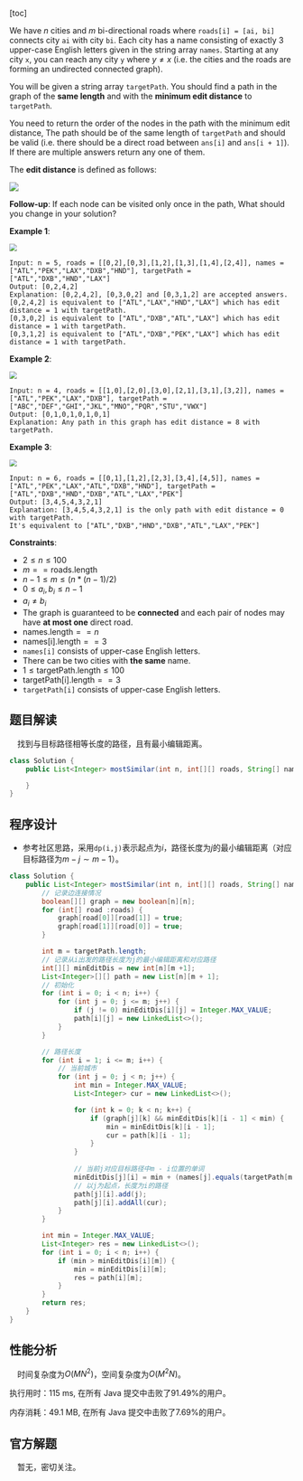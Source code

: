 [toc]

We have $n$ cities and $m$ bi-directional roads where `roads[i] = [ai, bi]` connects city `ai` with city `bi`. Each city has a name consisting of exactly 3 upper-case English letters given in the string array `names`. Starting at any city `x`, you can reach any city `y` where $y \ne x$ (i.e. the cities and the roads are forming an undirected connected graph).

You will be given a string array `targetPath`. You should find a path in the graph of the **same length** and with the **minimum edit distance** to `targetPath`.

You need to return the order of the nodes in the path with the minimum edit distance, The path should be of the same length of `targetPath` and should be valid (i.e. there should be a direct road between `ans[i]` and `ans[i + 1]`). If there are multiple answers return any one of them.

The **edit distance** is defined as follows:

<img src="../images/#1548.jpg"  />

**Follow-up**: If each node can be visited only once in the path, What should you change in your solution?

 

**Example 1**:

<img src="../images/#1548_exp1.jpg" style="zoom:80%;" />

```
Input: n = 5, roads = [[0,2],[0,3],[1,2],[1,3],[1,4],[2,4]], names = ["ATL","PEK","LAX","DXB","HND"], targetPath = ["ATL","DXB","HND","LAX"]
Output: [0,2,4,2]
Explanation: [0,2,4,2], [0,3,0,2] and [0,3,1,2] are accepted answers.
[0,2,4,2] is equivalent to ["ATL","LAX","HND","LAX"] which has edit distance = 1 with targetPath.
[0,3,0,2] is equivalent to ["ATL","DXB","ATL","LAX"] which has edit distance = 1 with targetPath.
[0,3,1,2] is equivalent to ["ATL","DXB","PEK","LAX"] which has edit distance = 1 with targetPath.
```

**Example 2**:

<img src="../images/#1548_exp2.jpg" style="zoom:80%;" />

```
Input: n = 4, roads = [[1,0],[2,0],[3,0],[2,1],[3,1],[3,2]], names = ["ATL","PEK","LAX","DXB"], targetPath = ["ABC","DEF","GHI","JKL","MNO","PQR","STU","VWX"]
Output: [0,1,0,1,0,1,0,1]
Explanation: Any path in this graph has edit distance = 8 with targetPath.
```

**Example 3**:

<img src="../images/#1548_exp3.jpg" style="zoom:80%;" />

```
Input: n = 6, roads = [[0,1],[1,2],[2,3],[3,4],[4,5]], names = ["ATL","PEK","LAX","ATL","DXB","HND"], targetPath = ["ATL","DXB","HND","DXB","ATL","LAX","PEK"]
Output: [3,4,5,4,3,2,1]
Explanation: [3,4,5,4,3,2,1] is the only path with edit distance = 0 with targetPath.
It's equivalent to ["ATL","DXB","HND","DXB","ATL","LAX","PEK"]
```



**Constraints**:

* $2 \le n \le 100$
* $m == \text{roads.length}$
* $n - 1 \le m \le (n * (n - 1) / 2)$
* $0 \le a_i, b_i \le n - 1$
* $a_i \ne b_i$ 
* The graph is guaranteed to be **connected** and each pair of nodes may have **at most one** direct road.
* $\text{names.length} == n$
* $\text{names[i].length} == 3$
* `names[i]` consists of upper-case English letters.
* There can be two cities with **the same** name.
* $1 \le \text{targetPath.length} \le 100$
* $\text{targetPath[i].length} == 3$
* `targetPath[i]` consists of upper-case English letters.



## 题目解读

&emsp;找到与目标路径相等长度的路径，且有最小编辑距离。

```java
class Solution {
    public List<Integer> mostSimilar(int n, int[][] roads, String[] names, String[] targetPath) {

    }
}
```

## 程序设计

* 参考社区思路，采用`dp(i,j)`表示起点为$i$，路径长度为$j$的最小编辑距离（对应目标路径为$m - j \sim m - 1$）。

```java
class Solution {
    public List<Integer> mostSimilar(int n, int[][] roads, String[] names, String[] targetPath) {
        // 记录边连接情况
        boolean[][] graph = new boolean[n][n];
        for (int[] road :roads) {
            graph[road[0]][road[1]] = true;
            graph[road[1]][road[0]] = true;
        }

        int m = targetPath.length;
        // 记录从i出发的路径长度为j的最小编辑距离和对应路径
        int[][] minEditDis = new int[n][m +1];
        List<Integer>[][] path = new List[n][m + 1];
        // 初始化
        for (int i = 0; i < n; i++) {
            for (int j = 0; j <= m; j++) {
                if (j != 0) minEditDis[i][j] = Integer.MAX_VALUE;
                path[i][j] = new LinkedList<>();
            }
        }

        // 路径长度
        for (int i = 1; i <= m; i++) {
            // 当前城市
            for (int j = 0; j < n; j++) {
                int min = Integer.MAX_VALUE;
                List<Integer> cur = new LinkedList<>();

                for (int k = 0; k < n; k++) {
                    if (graph[j][k] && minEditDis[k][i - 1] < min) {
                        min = minEditDis[k][i - 1];
                        cur = path[k][i - 1];
                    }
                }
				
                // 当前j对应目标路径中m - i位置的单词
                minEditDis[j][i] = min + (names[j].equals(targetPath[m - i]) ? 0 : 1);
                // 以j为起点，长度为i的路径
                path[j][i].add(j);
                path[j][i].addAll(cur);
            }
        }

        int min = Integer.MAX_VALUE;
        List<Integer> res = new LinkedList<>();
        for (int i = 0; i < n; i++) {
            if (min > minEditDis[i][m]) {
                min = minEditDis[i][m];
                res = path[i][m];
            }
        }
        return res;
    }
}
```

## 性能分析

&emsp;时间复杂度为$O(MN^2)$，空间复杂度为$O(M^2N)$。

执行用时：115 ms, 在所有 Java 提交中击败了91.49%的用户。

内存消耗：49.1 MB, 在所有 Java 提交中击败了7.69%的用户。

## 官方解题

&emsp;暂无，密切关注。
